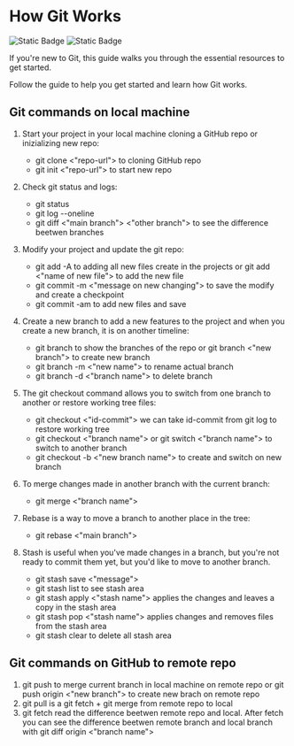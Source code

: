# How Git Works
![Static Badge](https://img.shields.io/badge/git-red?style=for-the-badge&logo=git&logoColor=white)
![Static Badge](https://img.shields.io/badge/github-black?style=for-the-badge&logo=github)

If you're new to Git, this guide walks you through the essential resources to get started.

Follow the guide to help you get started and learn how Git works.

## Git commands on local machine
1. Start your project in your local machine cloning a GitHub repo or inizializing new repo:

    - git clone <"repo-url"> to cloning GitHub repo
    - git init <"repo-url"> to start new repo

2. Check git status and logs:

    - git status
    - git log --oneline
    - git diff <"main branch"> <"other branch"> to see the difference beetwen branches

3. Modify your project and update the git repo:

    - git add -A to adding all new files create in the projects or git add <"name of new file"> to add the new file
    - git commit -m <"message on new changing"> to save the modify and create a checkpoint
    - git commit -am to add new files and save

4. Create a new branch to add a new features to the project and when you create a new branch, it is on another timeline:

    - git branch to show the branches of the repo or git branch <"new branch"> to create new branch
    - git branch -m <"new name"> to rename actual branch
    - git branch -d <"branch name"> to delete branch

5. The git checkout command allows you to switch from one branch to another or restore working tree files:

    - git checkout <"id-commit"> we can take id-commit from git log to restore working tree
    - git checkout <"branch name"> or git switch <"branch name"> to switch to another branch
    - git checkout -b <"new branch name"> to create and switch on new branch

6. To merge changes made in another branch with the current branch:

    - git merge <"branch name">

7. Rebase is a way to move a branch to another place in the tree:

    - git rebase <"main branch">

8. Stash is useful when you've made changes in a branch, but you're not ready to commit them yet, but you'd like to move to another branch.

    - git stash save <"message">
    - git stash list to see stash area
    - git stash apply <"stash name"> applies the changes and leaves a copy in the stash area
    - git stash pop <"stash name"> applies changes and removes files from the stash area
    - git stash clear to delete all stash area

## Git commands on GitHub to remote repo

1. git push to merge current branch in local machine on remote repo or git push origin <"new branch"> to create new brach on remote repo
2. git pull is a git fetch + git merge from remote repo to local
3. git fetch read the difference beetwen remote repo and local. After fetch you can see the difference beetwen remote branch and local branch with git diff origin <"branch name">
